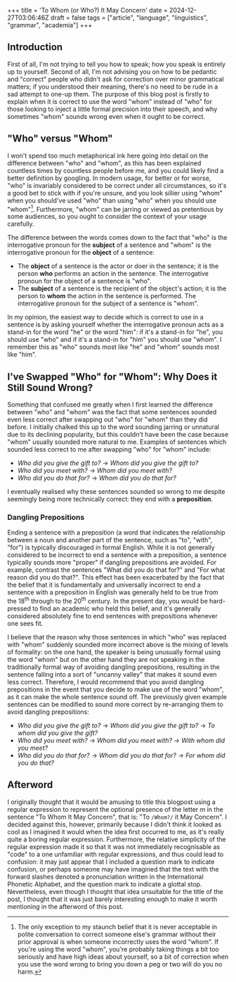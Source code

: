 +++
title = 'To Whom (or Who?) It May Concern'
date = 2024-12-27T03:06:46Z
draft = false
tags = ["article", "language", "linguistics", "grammar", "academia"]
+++

## Introduction
First of all, I'm not trying to tell you how to speak; how you speak is entirely up to yourself.
Second of all, I'm not advising you on how to be pedantic and "correct" people who didn't ask for correction over minor grammatical matters;
if you understood their meaning, there's no need to be rude in a sad attempt to one-up them.
The purpose of this blog post is firstly to explain when it is correct to use the word "whom" instead of "who" for those looking to inject a little formal precision into their speech, and why sometimes "whom" sounds wrong even when it ought to be correct.

## "Who" versus "Whom"
I won't spend too much metaphorical ink here going into detail on the difference between "who" and "whom", as this has been explained countless times by countless people before me, and you could likely find a better definition by googling. 
In modern usage, for better or for worse, "who" is invariably considered to be correct under all circumstances, so it's a good bet to stick with if you're unsure, and you look sillier using "whom" when you should've used "who" than using "who" when you should use "whom"[^*].
Furthermore, "whom" can be jarring or viewed as pretentious by some audiences, so you ought to consider the context of your usage carefully.

The difference between the words comes down to the fact that "who" is the interrogative pronoun for the **subject** of a sentence and "whom" is the interrogative pronoun for the **object** of a sentence:
- The **object** of a sentence is the actor or doer in the sentence; it is the person **who** performs an action in the sentence. The interrogative pronoun for the object of a sentence is "who".
- The **subject** of a sentence is the recipient of the object's action; it is the person to **whom** the action in the sentence is performed. The interrogative pronoun for the subject of a sentence is "whom".

In my opinion, the easiest way to decide which is correct to use in a sentence is by asking yourself whether the interrogative pronoun acts as a stand-in for the word "he" or the word "him": if it's a stand-in for "he", you should use "who" and if it's a stand-in for "him" you should use "whom".
I remember this as "who" sounds most like "he" and "whom" sounds most like "him".

## I've Swapped "Who" for "Whom": Why Does it Still Sound Wrong?
Something that confused me greatly when I first learned the difference between "who" and "whom" was the fact that some sentences sounded even less correct after swapping out "who" for "whom" than they did before.
I initially chalked this up to the word sounding jarring or unnatural due to its declining popularity, but this couldn't have been the case because "whom" usually sounded more natural to me.
Examples of sentences which sounded less correct to me after swapping "who" for "whom" include:
- *Who did you give the gift to?* → *Whom did you give the gift to?*
- *Who did you meet with?* → *Whom did you meet with?*
- *Who did you do that for?* → *Whom did you do that for?*

I eventually realised why these sentences sounded so wrong to me despite seemingly being more technically correct: they end with a **preposition**.

### Dangling Prepositions
Ending a sentence with a preposition (a word that indicates the relationship between a noun and another part of the sentence, such as "to", "with", "for") is typically discouraged in formal English.
While it is not generally considered to be incorrect to end a sentence with a preposition, a sentence typically sounds more "proper" if dangling prepositions are avoided.
For example, contrast the sentences "What did you do that for?" and "For what reason did you do that?".
This effect has been exacerbated by the fact that the belief that it is fundamentally and universally incorrect to end a sentence with a preposition in English was generally held to be true from the 18<sup>th</sup> through to the 20<sup>th</sup> century.
In the present day, you would be hard-pressed to find an academic who held this belief, and it's generally considered absolutely fine to end sentences with prepositions whenever one sees fit.

I believe that the reason why those sentences in which "who" was replaced with "whom" suddenly sounded more incorrect above is the mixing of levels of formality: on the one hand, the speaker is being unusually formal using the word "whom" but on the other hand they are not speaking in the traditionally formal way of avoiding dangling prepositions, resulting in the sentence falling into a sort of "uncanny valley" that makes it sound even less correct.
Therefore, I would recommend that you avoid dangling prepositions in the event that you decide to make use of the word "whom", as it can make the whole sentence sound off.
The previously given example sentences can be modified to sound more correct by re-arranging them to avoid dangling prepositions:
- *Who did you give the gift to?* → *Whom did you give the gift to?* → *To whom did you give the gift?*
- *Who did you meet with?* → *Whom did you meet with?* → *With whom did you meet?*
- *Who did you do that for?* → *Whom did you do that for?* → *For whom did you do that?*



## Afterword
I originally thought that it would be amusing to title this blogpost using a regular expression to represent the optional presence of the letter *m* in the sentence "To Whom It May Concern", that is: "To `/Whom?/` it May Concern".
I decided against this, however, primarily because I didn't think it looked as cool as I imagined it would when the idea first occurred to me, as it's really quite a boring regular expression.
Furthermore, the relative simplicity of the regular expression made it so that it was not immediately recognisable as "code" to a one unfamiliar with regular expressions, and thus could lead to confusion: it may just appear that I included a question mark to indicate confusion, or perhaps someone may have imagined that the text with the forward slashes denoted a pronunciation written in the International Phonetic Alphabet, and the question mark to indicate a glottal stop.
Nevertheless, even though I thought that idea unsuitable for the title of the post, I thought that it was just barely interesting enough to make it worth mentioning in the afterword of this post.

[^*]: The only exception to my staunch belief that it is never acceptable in polite conversation to correct someone else's grammar without their prior approval is when someone incorrectly uses the word "whom". If you're using the word "whom", you're probably taking things a bit too seriously and have high ideas about yourself, so a bit of correction when you use the word wrong to bring you down a peg or two will do you no harm.
